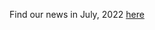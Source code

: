 Find our news in July, 2022 [here](https://drive.google.com/file/d/1lFQc6o4xoJHc18HNVNFv4lnPwH8WLkQQ/view?usp=sharing)
